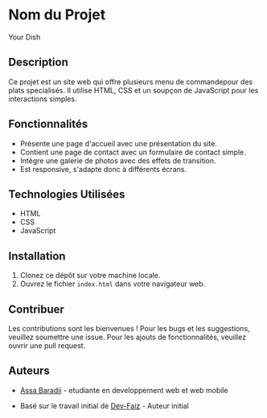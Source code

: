 # Nom du Projet
Your Dish
## Description
Ce projet est un site web qui offre plusieurs menu de commandepour des plats specialisés. Il utilise HTML, CSS et un soupçon de JavaScript pour les interactions simples.

## Fonctionnalités

- Présente une page d'accueil avec une présentation du site.
- Contient une page de contact avec un formulaire de contact simple.
- Intègre une galerie de photos avec des effets de transition.
- Est responsive, s'adapte donc à différents écrans.

## Technologies Utilisées

- HTML
- CSS
- JavaScript

## Installation

1. Clonez ce dépôt sur votre machine locale.
2. Ouvrez le fichier `index.html` dans votre navigateur web.

## Contribuer

Les contributions sont les bienvenues ! Pour les bugs et les suggestions, veuillez soumettre une issue. Pour les ajouts de fonctionnalités, veuillez ouvrir une pull request.

## Auteurs

- [Assa Baradji](https://github.com/AssaBaradji/tp-site-responsive-html-css.git) - etudiante en developpement web et web mobile 

- Basé sur le travail initial de [Dev-Faiz](https://github.com/Dev-faiz/Dev-faiz.git) - Auteur initial


